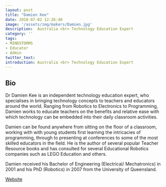 ```yaml
---
layout: post
title: "Damien Kee"
date: 2018-07-02 12:26:40
image: '/assets/img/makers/Damien.jpg'
description:  Australia <br> Technology Education Expert
category: ''
tags:
- MINDSTORMS
- Educator
- Admin
twitter_text:
introduction: Australia <br> Technology Education Expert
---
```




## Bio


Dr Damien Kee is an independent technology education expert, who specialises in bringing technology concepts to teachers and educators around the world. Ranging from Robotics to Electronics to Programming, Damien works to educate teachers on the benefits and relative ease with which technology can be embedded into their daily classroom activities.

Damien can be found anywhere from sitting on the floor of a classroom, working with with young students first learning the intricacies of programming, through to presenting at conferences to some of the most skilled educators in the field.  He is the author of several popular Teacher Resource books and has consulted for several Educational Robotics companies such as LEGO Education and others.

Damien received his Bachelor of Engineering (Electrical/ Mechatronics) in 2001 and his PhD (Robotics) in 2007 from the University of Queensland.


[Website](http://www.damienkee.com)

